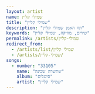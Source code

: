 ```yaml
---
layout: artist
name: שמילי קליין
title: "שמילי קליין"
description: "דף האמן שמילי קליין"
keywords: "שירים, מוזיקה, שמילי קליין"
permalink: /artists/שמילי-קליין
redirect_from:
  - /artists/list/שמילי קליין
  - /artists/שמילי-קליין/
songs:
  - number: "33105"
    name: "שתשרה שכינה"
    album: "סינגלים"
    artist: "שמילי קליין"
---
```

